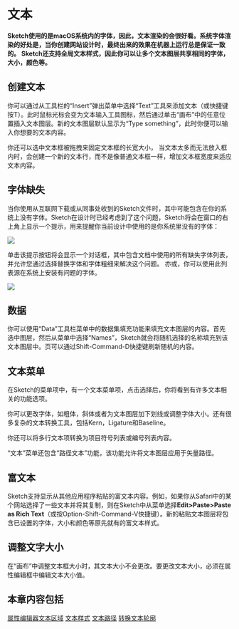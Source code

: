 # 文本

**Sketch使用的是macOS系统内的字体，因此，文本渲染的会很好看。系统字体渲染的好处是，当你创建网站设计时，最终出来的效果在机器上运行总是保证一致的。 Sketch还支持全局文本样式，因此你可以让多个文本图层共享相同的字体，大小，颜色等。**

## 创建文本

你可以通过从工具栏的“Insert”弹出菜单中选择“Text”工具来添加文本（或快捷键按T）。此时鼠标光标会变为文本输入工具图标，然后通过单击“画布”中的任意位置插入文本图层。新的文本图层默认显示为“Type something”，此时你便可以输入你想要的文本内容。

你还可以选中文本框被拖拽来固定文本框的长宽大小， 当文本太多而无法放入框内时，会创建一个新的文本行，而不是像普通文本框一样，增加文本框宽度来适应文本内容。

## 字体缺失

当你使用从互联网下载或从同事处收到的Sketch文件时，其中可能包含在你的系统上没有字体。Sketch在设计时已经考虑到了这个问题，Sketch将会在窗口的右上角上显示一个提示，用来提醒你当前设计中使用的是你系统里没有的字体：

![](https://www.sketch.com/images/pages/docs/06-text/missing-font-warning@2x.jpg)

单击该提示按钮将会显示一个对话框，其中包含文档中使用的所有缺失字体列表，并允许您通过选择替换字体和字体粗细来解决这个问题。 亦或，你可以使用此列表源在系统上安装有问题的字体。

![](https://www.sketch.com/images/pages/docs/06-text/missing-font-dialog@2x.jpg)


## 数据

你可以使用“Data”工具栏菜单中的数据集填充功能来填充文本图层的内容。首先选中图层，然后从菜单中选择“Names”，Sketch就会将随机选择的名称填充到该文本图层中。页可以通过Shift-Command-D快捷键刷新随机的内容。

## 文本菜单

在Sketch的菜单项中，有一个文本菜单项，点击选择后，你将看到有许多文本相关的功能选项。

你可以更改字体，如粗体，斜体或者为文本图层加下划线或调整字体大小。还有很多复杂的文本转换工具，包括Kern，Ligature和Baseline。

你还可以将多行文本项转换为项目符号列表或编号列表内容。

“文本”菜单还包含“路径文本”功能，该功能允许将文本图层应用于矢量路径。

## 富文本

Sketch支持显示从其他应用程序粘贴的富文本内容。例如，如果你从Safari中的某个网站选择了一些文本并将其复制，则在Sketch中从菜单选择**Edit>Paste>Paste as Rich Text**（或按Option-Shift-Command-V快捷键）。新的粘贴文本图层将包含已设置的字体，大小和颜色等原先就有的富文本样式。

## 调整文字大小

在“画布”中调整文本框大小时，其文本大小不会更改。要更改文本大小，必须在属性编辑框中编辑文本大小值。

## 本章内容包括

[属性编辑器文本区域]()
[文本样式]()
[文本路径]()
[转换文本轮廓]()



